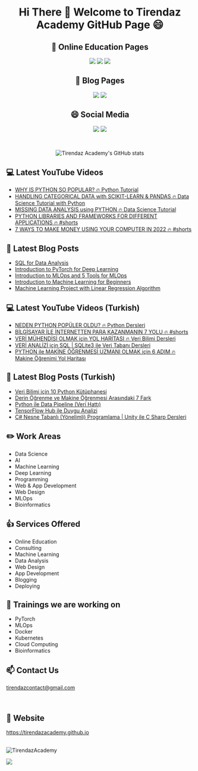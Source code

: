 # <p align="center"> Hi There 👋 Welcome to Tirendaz Academy GitHub Page 😄 </p>


<div align="center">

## 🏬 Online Education Pages

[![](https://img.shields.io/badge/YouTube-English-red?style=for-the-badge&logo=youtube&logoColor=white)](https://www.youtube.com/c/TirendazAcademy)
[![](https://img.shields.io/badge/YouTube-Turkish-deeppink?style=for-the-badge&logo=youtube&logoColor=white)](https://www.youtube.com/c/tirendazakademi)
[![](https://img.shields.io/badge/Udemy-Education-darkgreen?style=for-the-badge)](https://www.udemy.com/user/tirendaz-akademi-2)

## 📕 Blog Pages

[![](https://img.shields.io/badge/Medium-English-purple.svg?&style=for-the-badge&logo=medium&logoColor=white)](https://tirendazacademy.medium.com)
[![](https://img.shields.io/badge/Medium-Turkish-darkred.svg?&style=for-the-badge&logo=medium&logoColor=white)](https://tirendazakademi.medium.com)

## :smile: Social Media

[![](https://img.shields.io/badge/linkedin-%230077B5.svg?&style=for-the-badge&logo=linkedin&logoColor=white)](https://www.linkedin.com/in/tirendaz-academy/)
[![](https://img.shields.io/badge/twitter-%231DA1F2.svg?&style=for-the-badge&logo=twitter&logoColor=white)](https://www.twitter.com/TirendazAcademy)
  
<br />
  
![Tirendaz Academy's GitHub stats](https://github-readme-stats.vercel.app/api?username=TirendazAcademy&count_private=true&show_icons=true&theme=radical)

</div>

## 💻 Latest YouTube Videos

<!-- YOUTUBE:START -->
- [WHY IS PYTHON SO POPULAR? 🔥 Python Tutorial](https://www.youtube.com/watch?v=TNdZCht1aOE)
- [HANDLING CATEGORICAL DATA with SCIKIT-LEARN &amp; PANDAS 🔥 Data Science Tutorial with Python](https://www.youtube.com/watch?v=JZnrlv8Oy5s)
- [MISSING DATA ANALYSIS using PYTHON 🔥 Data Science Tutorial](https://www.youtube.com/watch?v=BKDIsxUdzUw)
- [PYTHON LIBRARIES AND FRAMEWORKS FOR DIFFERENT APPLICATIONS 🔥 #shorts](https://www.youtube.com/watch?v=IRnCLBVxrMw)
- [7 WAYS TO MAKE MONEY USING YOUR COMPUTER IN 2022 🔥 #shorts](https://www.youtube.com/watch?v=p8T8MbiBzKs)
<!-- YOUTUBE:END -->

## 📕 Latest Blog Posts

<!-- BLOG-POST-LIST:START -->
- [SQL for Data Analysis](https://medium.com/mlearning-ai/sql-for-data-analysis-8228c923ce82?source=rss-b5cbb779640e------2)
- [Introduction to PyTorch for Deep Learning](https://medium.com/geekculture/introduction-to-pytorch-for-deep-learning-483d4a65d594?source=rss-b5cbb779640e------2)
- [Introduction to MLOps and 5 Tools for MLOps](https://faun.pub/introduction-to-mlops-and-5-tools-for-mlops-fbe181192481?source=rss-b5cbb779640e------2)
- [Introduction to Machine Learning for Beginners](https://levelup.gitconnected.com/introduction-to-machine-learning-for-beginners-de3e6053760d?source=rss-b5cbb779640e------2)
- [Machine Learning Project with Linear Regression Algorithm](https://medium.com/mlearning-ai/machine-learning-project-with-linear-regression-algorithm-b433d770fefd?source=rss-b5cbb779640e------2)
<!-- BLOG-POST-LIST:END -->

## 💻 Latest YouTube Videos (Turkish)

<!-- YOUTUBETR:START -->
- [NEDEN PYTHON POPÜLER OLDU? 🔥 Python Dersleri](https://www.youtube.com/watch?v=KSlvKnwmVnQ)
- [BİLGİSAYAR İLE İNTERNETTEN PARA KAZANMANIN 7 YOLU 🔥 #shorts](https://www.youtube.com/watch?v=gHs4bmoTK7I)
- [VERİ MÜHENDİSİ OLMAK için YOL HARİTASI 🔥 Veri Bilimi Dersleri](https://www.youtube.com/watch?v=5pJ180jlK0Y)
- [VERİ ANALİZİ için SQL | SQLite3 ile Veri Tabanı Dersleri](https://www.youtube.com/watch?v=Y4zyJPno5B4)
- [PYTHON ile MAKİNE ÖĞRENMESİ UZMANI OLMAK için 6 ADIM 🔥 Makine Öğrenimi Yol Haritası](https://www.youtube.com/watch?v=haVdJMGfEJ8)
<!-- YOUTUBETR:END -->

## 📕 Latest Blog Posts (Turkish)
<!-- BLOG-POST-LIST-TR:START -->
- [Veri Bilimi için 10 Python Kütüphanesi](https://tirendazakademi.medium.com/veri-bilimi-i%C3%A7in-10-python-k%C3%BCt%C3%BCphanesi-bacf0600d298?source=rss-e9566c9f34a3------2)
- [Derin Öğrenme ve Makine Öğrenmesi Arasındaki 7 Fark](https://tirendazakademi.medium.com/derin-%C3%B6%C4%9Frenme-ve-makine-%C3%B6%C4%9Frenmesi-aras%C4%B1ndaki-7-fark-acb151d5975a?source=rss-e9566c9f34a3------2)
- [Python ile Data Pipeline &lpar;Veri Hattı&rpar;](https://medium.com/devopsturkiye/python-ile-data-pipeline-veri-hatt%C4%B1-d50b851b94a7?source=rss-e9566c9f34a3------2)
- [TensorFlow Hub ile Duygu Analizi](https://tirendazakademi.medium.com/tensorflow-hub-ile-duygu-analizi-6dced48f48a6?source=rss-e9566c9f34a3------2)
- [C# Nesne Tabanlı &lpar;Yönelimli&rpar; Programlama | Unity ile C Sharp Dersleri](https://tirendazakademi.medium.com/c-nesne-tabanl%C4%B1-y%C3%B6nelimli-programlama-unity-ile-c-sharp-dersleri-79fa52ac59c7?source=rss-e9566c9f34a3------2)
<!-- BLOG-POST-LIST-TR:END -->

## ✏️ **Work Areas**

- Data Science
- AI
- Machine Learning
- Deep Learning
- Programming
- Web & App Development
- Web Design 
- MLOps
- Bioinformatics

## 👍 **Services Offered**

- Online Education
- Consulting
- Machine Learning 
- Data Analysis
- Web Design
- App Development
- Blogging
- Deploying

## 🔭 Trainings we are working on

- PyTorch
- MLOps
- Docker
- Kubernetes
- Cloud Computing
- Bioinformatics

## 📫 Contact Us

tirendazcontact@gmail.com

<br />

## 🎯 Website

https://tirendazacademy.github.io

<br />


<img src="https://komarev.com/ghpvc/?username=TirendazAcademy" alt="TirendazAcademy" /> 

[![](https://img.shields.io/github/followers/TirendazAcademy?style=social)](https://www.github.com/TirendazAcademy)  






<!--
**TirendazAcademy/TirendazAcademy** is a ✨ _special_ ✨ repository because its `README.md` (this file) appears on your GitHub profile.

![Tirendaz Academy's GitHub Stats](https://github-readme-stats.vercel.app/api?username=TirendazAcademy&show_icons=true)

Here are some ideas to get you started:

<p align="left"> </p>

- 🔭 I’m currently working on ...
- 🌱 I’m currently learning ...
- 👯 I’m looking to collaborate on ...
- 🤔 I’m looking for help with ...
- 💬 Ask me about ...
- 📫 How to reach me: ...
- 😄 Pronouns: ...
- ⚡ Fun fact: ...

-->
